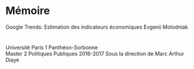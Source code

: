 # Mémoire
Google Trends: Estimation des indicateurs économiques 
Evgenii Molodniak 
#
Université Paris 1 Panthéon-Sorbonne  
Master 2 Politiques Publiques 
2016-2017 
Sous la direction de Marc Arthur Diaye  
